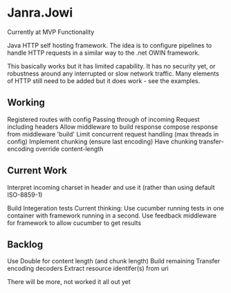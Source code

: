 # Janra.Jowi

Currently at MVP Functionality

Java HTTP self hosting framework. The idea is to configure pipelines to handle HTTP requests in a similar way to the .net OWIN framework.

This basically works but it has limited capability. It has no security yet, or robustness around any interrupted or slow network traffic. Many elements of HTTP still need to be added but it does work - see the examples.

## Working
Registered routes with config
Passing through of incoming Request including headers
Allow middleware to build response
compose response from middleware 'build'
Limit concurrent request handling (max threads in config)
Implement chunking (ensure last encoding)
Have chunking transfer-encoding override content-length

## Current Work

Interpret incoming charset in header and use it (rather than using default ISO-8859-1)

Build Integeration tests
Current thinking:
   Use cucumber running tests in one container with framework running in a second. Use feedback middleware for framework to allow
   cucumber to get results
   
 ## Backlog
 
 Use Double for content length (and chunk length)
 Build remaining Transfer encoding decoders
 Extract resource identifer(s) from uri
 
 There will be more, not worked it all out yet
